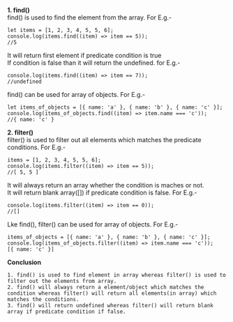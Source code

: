 <b>1. find()</b><br/>
find() is used to find the element from the array. For E.g.-
```
let items = [1, 2, 3, 4, 5, 5, 6];
console.log(items.find((item) => item == 5));
//5
```

It will return first element if predicate condition is true<br/>If condition is false than it will return the undefined. for E.g.-
```
console.log(items.find((item) => item == 7));
//undefined
```

find() can be used for array of objects. For E.g.-
```
let items_of_objects = [{ name: 'a' }, { name: 'b' }, { name: 'c' }];
console.log(items_of_objects.find((item) => item.name === 'c'));
//{ name: 'c' }
```


<b>2. filter()</b><br/>
filter() is used to filter out all elements which matches the predicate conditions. For E.g.-
```
items = [1, 2, 3, 4, 5, 5, 6];
console.log(items.filter((item) => item == 5));
//[ 5, 5 ]
```

It will always return an array whether the condition is maches or not.<br/>
It will return blank array([]) if predicate condition is false. For E.g.-
```
console.log(items.filter((item) => item == 0));
//[]
```

Lke find(), filter() can be used for array of objects. For E.g.-
```
items_of_objects = [{ name: 'a' }, { name: 'b' }, { name: 'c' }];
console.log(items_of_objects.filter((item) => item.name === 'c'));
[{ name: 'c' }]
```

<b>Conclusion</b>
```
1. find() is used to find element in array whereas filter() is used to filter out the elements from array.
2. find() will always return a element/object which matches the condition whereas filter() will return all elements(in array) which matches the conditions.
3. find() will return undefined whereas filter() will return blank array if predicate condition if false.
```
